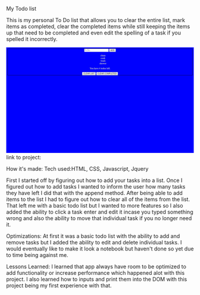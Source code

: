 My Todo list

This is my personal To Do list that allows you to clear the entire list, mark items as completed, clear the completed items while still keeping the items up that need to be completed and even edit the spelling of a task if you spelled it incorrectly.

![todo](css/img/readme.jpg)
link to project:


How it's made:
Tech used:HTML, CSS, Javascript, Jquery

First I started off by figuring out how to add your tasks into a list. Once I figured out how to add tasks I wanted to inform the user how many tasks they have left I did that with the append method. After being able to add items to the list I had to figure out how to clear all of the items from the list. That left me with a basic todo list but I wanted
to more features so I also added the ability to click a task enter and edit it incase you typed something wrong and also the ability to move that individual task if you no longer need it.

Optimizations:
At first it was a basic todo list with the ability to add and remove tasks but I added the ability to edit and delete individual tasks. I would eventually like to make it look a notebook but haven't done so yet due to time being against me.

Lessons Learned:
I learned that app always have room to be optimized to add functionality or increase performance which happened alot with this project. I also learned how to inputs and print them into the DOM with this project being my first experience with that.
